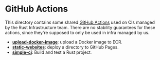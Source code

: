 # GitHub Actions

This directory contains some shared [GitHub Actions][docs] used on CIs managed
by the Rust Infrastructure team. There are no stability guarantees for these
actions, since they're supposed to only be used in infra managed by us.

* [**upload-docker-image**](upload-docker-image): upload a Docker image to ECR.
* [**static-websites**](static-websites): deploy a directory to GitHub Pages.
* [**simple-ci**](simple-ci): Build and test a Rust project.

[docs]: https://help.github.com/en/articles/about-actions

